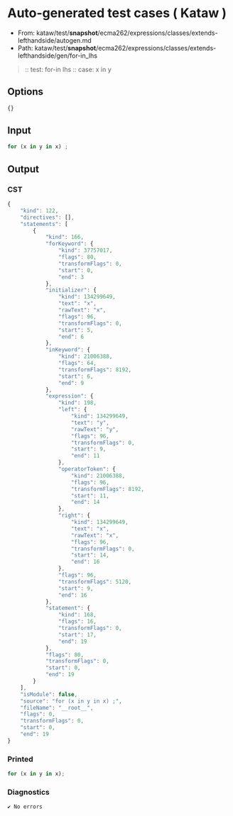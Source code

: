 # Auto-generated test cases ( Kataw )
- From: kataw/test/__snapshot__/ecma262/expressions/classes/extends-lefthandside/autogen.md
- Path: kataw/test/__snapshot__/ecma262/expressions/classes/extends-lefthandside/gen/for-in_lhs
> :: test: for-in lhs
> :: case: x in y
## Options

`````js
{}
`````
## Input

`````js
for (x in y in x) ;
`````
## Output

### CST

```javascript
{
    "kind": 122,
    "directives": [],
    "statements": [
        {
            "kind": 166,
            "forKeyword": {
                "kind": 37757017,
                "flags": 80,
                "transformFlags": 0,
                "start": 0,
                "end": 3
            },
            "initializer": {
                "kind": 134299649,
                "text": "x",
                "rawText": "x",
                "flags": 96,
                "transformFlags": 0,
                "start": 5,
                "end": 6
            },
            "inKeyword": {
                "kind": 21006388,
                "flags": 64,
                "transformFlags": 8192,
                "start": 6,
                "end": 9
            },
            "expression": {
                "kind": 198,
                "left": {
                    "kind": 134299649,
                    "text": "y",
                    "rawText": "y",
                    "flags": 96,
                    "transformFlags": 0,
                    "start": 9,
                    "end": 11
                },
                "operatorToken": {
                    "kind": 21006388,
                    "flags": 96,
                    "transformFlags": 8192,
                    "start": 11,
                    "end": 14
                },
                "right": {
                    "kind": 134299649,
                    "text": "x",
                    "rawText": "x",
                    "flags": 96,
                    "transformFlags": 0,
                    "start": 14,
                    "end": 16
                },
                "flags": 96,
                "transformFlags": 5120,
                "start": 9,
                "end": 16
            },
            "statement": {
                "kind": 168,
                "flags": 16,
                "transformFlags": 0,
                "start": 17,
                "end": 19
            },
            "flags": 80,
            "transformFlags": 0,
            "start": 0,
            "end": 19
        }
    ],
    "isModule": false,
    "source": "for (x in y in x) ;",
    "fileName": "__root__",
    "flags": 0,
    "transformFlags": 0,
    "start": 0,
    "end": 19
}
```

### Printed

```javascript
for (x in y in x);
```

### Diagnostics

```javascript
✔ No errors
```

